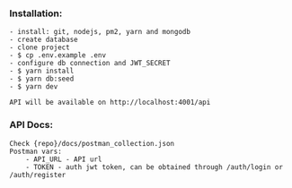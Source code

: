 ### Installation:

    - install: git, nodejs, pm2, yarn and mongodb
    - create database
    - clone project
    - $ cp .env.example .env
    - configure db connection and JWT_SECRET
    - $ yarn install
    - $ yarn db:seed
    - $ yarn dev

    API will be available on http://localhost:4001/api

### API Docs:
    Check {repo}/docs/postman_collection.json
    Postman vars:
        - API_URL - API url
        - TOKEN - auth jwt token, can be obtained through /auth/login or /auth/register